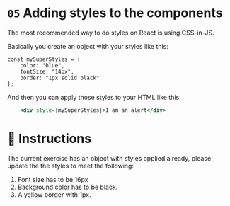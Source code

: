 # `05` Adding styles to the components

The most recommended way to do styles on React is using CSS-in-JS.

Basically you create an object with your styles like this:

```JS
const mySuperStyles = {
    color: "blue",
    fontSize: "14px",
    border: "1px solid black"
};
```

And then you can apply those styles to your HTML like this:

```jsx
    <div style={mySuperStyles}>I am an alert</div>
```

# :speech_balloon: Instructions

The current exercise has an object with styles applied already, please update the the styles to meet the following:

1. Font size has to be 16px
2. Background color has to be black.
3. A yellow border with 1px.



